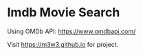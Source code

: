 # Imdb Movie Search
Using OMDb API: https://www.omdbapi.com/

Visit https://m3w3.github.io for project.
